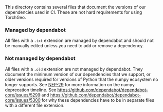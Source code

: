 This directory contains several files that document the versions of our dependencies used in CI. These are not hard requirements for using TorchGeo.

### Managed by dependabot

All files with a `.txt` extension are managed by dependabot and should not be manually edited unless you need to add or remove a dependency.

### Not managed by dependabot

All files with a `.old` extension are not managed by dependabot. They document the minimum version of our dependencies that we support, or older versions required for versions of Python that the numpy ecosystem no longer supports. See [NEP-29](https://numpy.org/neps/nep-0029-deprecation_policy.html) for more information on the numpy deprecation timeline. See https://github.com/dependabot/dependabot-core/issues/5299 and https://github.com/dependabot/dependabot-core/issues/5300 for why these dependencies have to be in separate files with a different file extension.

